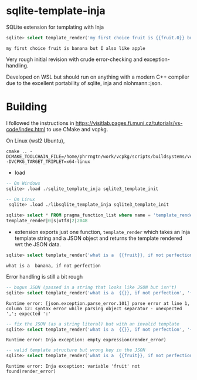 # sqlite-template-inja
SQLite extension for templating with Inja

```sql
sqlite> select template_render('my first choice fruit is {{fruit.0}} but I also like {{fruit.1}}', JSON_OBJECT("fruit", JSON_ARRAY("banana", "apple", "mango")));
```
```
my first choice fruit is banana but I also like apple
```
Very rough initial revision with crude error-checking and
exception-handling.

Developed on WSL but should run on anything with a modern C++
compiler due to the excellent portability of sqlite, inja and nlohmann::json.

Building
========
I followed the instructions in https://visitlab.pages.fi.muni.cz/tutorials/vs-code/index.html to use CMake and vcpkg.


On Linux (wsl2 Ubuntu),
```
cmake .. -DCMAKE_TOOLCHAIN_FILE=/home/phrrngtn/work/vcpkg/scripts/buildsystems/vcpkg.cmake -DVCPKG_TARGET_TRIPLET=x64-linux
```

* load
```sql
-- On Windows
sqlite> .load ./sqlite_template_inja sqlite3_template_init

-- On Linux
 sqlite> .load ./libsqlite_template_inja sqlite3_template_init

sqlite> select * FROM pragma_function_list where name = 'template_render';
template_render|0|s|utf8|2|2048
```
* extension exports just one function, `template_render` which takes an Inja template string and a JSON object and returns the
template rendered wrt the JSON data.
```sql
sqlite> select template_render('what is a  {{fruit}}, if not perfection', json_object('fruit', 'banana'));
```
```
what is a  banana, if not perfection
```

Error handling is still a bit rough
```sql
-- bogus JSON (passed in a string that looks like JSON but isn't)
sqlite> select template_render('what is a  {{}}, if not perfection', '{"fruitdsf", "banana"}');
```
```
Runtime error: [json.exception.parse_error.101] parse error at line 1, column 12: syntax error while parsing object separator - unexpected ','; expected ':'
```
```sql
-- fix the JSON (as a string literal) but with an invalid template
sqlite> select template_render('what is a  {{}}, if not perfection', '{"fruitdsf": "banana"}');
```
```
Runtime error: Inja exception: empty expression(render_error)
```
```sql
-- valid template structure but wrong key in the JSON
sqlite> select template_render('what is a  {{fruit}}, if not perfection', JSON_OBJECT("fruitdsf", "banana"));
```
```
Runtime error: Inja exception: variable 'fruit' not found(render_error)
```